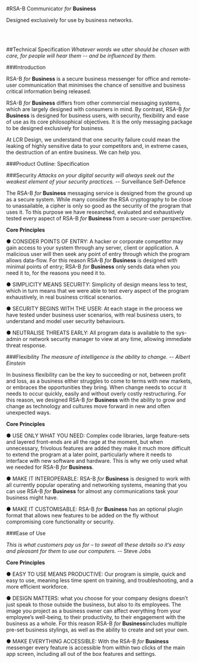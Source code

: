 #RSA-B Communicator
<i>for</i> <b>Business</b>

<p>Designed exclusively for use by business networks.</p>
</br></br>


##Technical Specification
<i>Whatever words we utter should be chosen with care, for people will hear them -- and be influenced by them.</i>

###Introduction
<p>RSA-B <i>for</i> <b>Business</b> is a secure business messenger for office and remote-user communication that minimises the chance of sensitive and business critical information being released.</p>
<p>RSA-B <i>for</i> <b>Business</b> differs from other commercial messaging systems, which are largely designed with consumers in mind. By contrast, RSA-B <i>for</i> <b>Business</b> is designed for business users, with security, flexibility and ease of use as its core philosophical objectives. It is the only messaging
package to be designed exclusively for business.</p>
<p>At LCR Design, we understand that one security failure could mean the leaking of highly sensitive
data to your competitors and, in extreme cases, the destruction of an entire business. We can help
you.</p>

###Product Outline: Specification

###Security
<i>Attacks on your digital security will always seek out the weakest element of your security practices.</i>
-- Surveillance Self-Defence

<p>The RSA-B <i>for</i> <b>Business</b> ​messaging service is designed from the ground up as a secure system.
While many consider the RSA cryptography to be close to unassailable, a cipher is only so good as the security of the program that uses it. To this purpose we have researched, evaluated and exhaustively tested every aspect of RSA-B <i>for</i> <b>Business</b> ​from a secure-user perspective.</p>

<p><b>Core Principles</b></p>

● CONSIDER POINTS OF ENTRY: A hacker or corporate competitor may gain access to
your system through any server, client or application. A malicious user will then
seek any point of entry through which the program allows data-flow. For this
reason RSA-B <i>for</i> <b>Business</b> ​is designed with minimal points of entry; RSA-B <i>for</i> <b>Business</b> ​only sends data when you need it to, for the reasons you need it to.

● SIMPLICITY MEANS SECURITY: Simplicity of design means less to test, which in turn
means that we were able to test every aspect of the program exhaustively, in real
business critical scenarios.

● SECURITY BEGINS WITH THE USER: At each stage in the process we have tested
under business user scenarios, with real business users, to understand and model
user security behaviours.

● NEUTRALISE THREATS EARLY: All program data is available to the sys-admin or
network security manager to view at any time, allowing immediate threat
response.

###Flexibility
<i>The measure of intelligence is the ability to change. -- Albert Einstein</i>

<p>In business flexibility can be the key to succeeding or not, between profit and loss, as a business
either struggles to come to terms with new markets, or embraces the opportunities they bring.
When change needs to occur it needs to occur quickly, easily and without overly costly
restructuring. For this reason, we designed RSA-B <i>for</i> <b>Business</b> ​with the ability to grow and change as technology and cultures move forward in new and often unexpected ways.</p>

<p><b>Core Principles</b></p>
● USE ONLY WHAT YOU NEED: Complex code libraries, large feature-sets and layered
front-ends are all the rage at the moment, but when unnecessary, frivolous
features are added they make it much more difficult to extend the program at a
later point, particularly where it needs to interface with new software and
hardware. This is why we only used what we needed for RSA-B <i>for</i> <b>Business</b>.

● MAKE IT INTEROPERABLE: RSA-B <i>for</i> <b>Business</b> ​is designed to work with all currently
popular operating and networking systems, meaning that you can use RSA-B <i>for</i> <b>Business</b> for almost any communications task your business might have.

● MAKE IT CUSTOMISABLE: RSA-B <i>for</i> <b>Business</b> ​has an optional plugin format that
allows new features to be added on the fly without compromising core
functionality or security.

###Ease of Use
<p><i>This is what customers pay us for – to sweat all these details so it’s easy and pleasant for them to
use our computers.</i> -- Steve Jobs</p>

<p><b>Core Principles</b></p>

● EASY TO USE MEANS PRODUCTIVE: Our program is simple, quick and easy to use,
meaning less time spent on training, and troubleshooting, and a more efficient
workforce.

● DESIGN MATTERS: what you choose for your company designs doesn’t just speak
to those outside the business, but also to its employees. The image you project as
a business owner can affect everything from your employee’s well-being, to their
productivity, to their engagement with the business as a whole. For this reason
RSA-B <i>for</i> <b>Business</b>​includes multiple pre-set business stylings, as well as the ability
to create and set your own.

● MAKE EVERYTHING ACCESSIBLE: With the RSA-B <i>for</i> <b>Business</b> messenger every
feature is accessible from within two clicks of the main app screen, including all 
out of the box features and settings.
